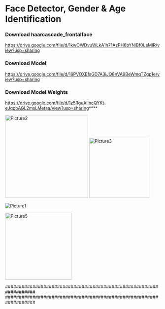 # Face Detector, Gender & Age Identification


### Download haarcascade_frontalface

https://drive.google.com/file/d/1kwOWDvuWLkA1h71AzPH6bYNiBf0LaMlR/view?usp=sharing

### Download Model

https://drive.google.com/file/d/16PVOXEfsGD7A3iJQ8nVA9BeWmqTZgp1e/view?usp=sharing

### Download Model Weights

https://drive.google.com/file/d/1z5RguAiIncQYKt-eJqpbAGL2msLMetaa/view?usp=sharing****


<img width="269" alt="Picture2" src="https://github.com/arminn84/Machine-Learning/assets/150948007/10603a67-ee43-42e7-bf67-187ea67ced3d">


<img width="195" alt="Picture3" src="https://github.com/arminn84/Machine-Learning/assets/150948007/49bc86df-6423-4597-91e5-7ca2fe8647ad">


![Picture1](https://github.com/arminn84/Machine-Learning/assets/150948007/4a85ee81-50a7-430c-b3ed-44c5ebf58971)


<img width="217" alt="Picture5" src="https://github.com/arminn84/Machine-Learning/assets/150948007/c1e35eec-2672-4c9d-9e36-7e2ca41b9bbb">

###################################################################
###################################################################



